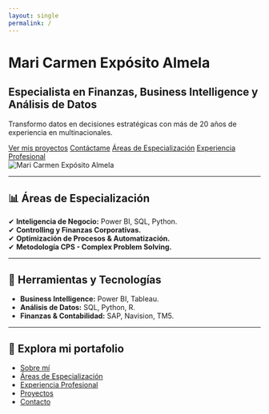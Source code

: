```yaml
---
layout: single
permalink: /
---
```


<div class="hero-section">
    <div class="hero-content">
        <div class="hero-text">
            <h1>Mari Carmen Expósito Almela</h1>
            <h2>Especialista en Finanzas, Business Intelligence y Análisis de Datos</h2>
            <p>Transformo datos en decisiones estratégicas con más de 20 años de experiencia en multinacionales.</p>
            <div class="hero-buttons">
                <a href="/projects/" class="btn-primary"> Ver mis proyectos</a>
                <a href="/contact/" class="btn-secondary"> Contáctame</a>
                <a href="/specialization/" class="btn-primary"> Áreas de Especialización</a>
                <a href="/experience/" class="btn-secondary"> Experiencia Profesional</a>
            </div>
        </div>
        <div class="hero-image">
            <img src="/assets/images/profile.jpg" alt="Mari Carmen Expósito Almela">
        </div>
    </div>
</div>

---

## 📊 Áreas de Especialización
✔ **Inteligencia de Negocio:** Power BI, SQL, Python.  
✔ **Controlling y Finanzas Corporativas.**  
✔ **Optimización de Procesos & Automatización.**  
✔ **Metodología CPS - Complex Problem Solving.**

---

## 🔧 Herramientas y Tecnologías
- **Business Intelligence:** Power BI, Tableau.  
- **Análisis de Datos:** SQL, Python, R.  
- **Finanzas & Contabilidad:** SAP, Navision, TM5.  

---

## 📂 **Explora mi portafolio**
- [Sobre mí](/about/)  
- [Áreas de Especialización](/specialization/)  
- [Experiencia Profesional](/experience/)  
- [Proyectos](/projects/)  
- [Contacto](/contact/)  
